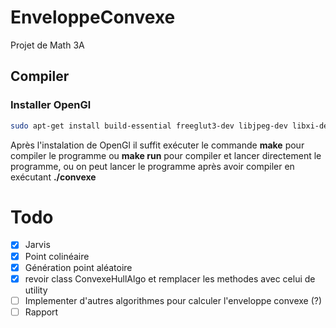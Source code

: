 # EnveloppeConvexe
Projet de Math 3A

## Compiler

### Installer OpenGl
```bash
sudo apt-get install build-essential freeglut3-dev libjpeg-dev libxi-dev libmu-dev
```

Après l'instalation de OpenGl il suffit exécuter le commande **make** pour compiler le programme ou **make run** pour compiler et lancer directement le programme, ou on peut lancer le programme après avoir compiler en exécutant **./convexe**


# Todo
- [x] Jarvis
- [x] Point colinéaire
- [x] Génération point aléatoire
- [x] revoir class ConvexeHullAlgo et remplacer les methodes avec celui de utility
- [ ] Implementer d'autres algorithmes pour calculer l'enveloppe convexe (?)
- [ ] Rapport
